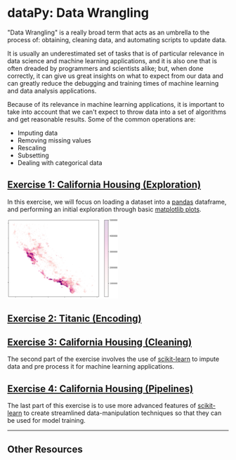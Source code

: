 # dataPy: Data Wrangling

"Data Wrangling" is a really broad term that acts as an umbrella to the process of: obtaining, cleaning data, and automating scripts to update data.

It is usually an underestimated set of tasks that is of particular relevance in data science and machine learning applications, and it is also one that is often dreaded by programmers and scientists alike; but, when done correctly, it can give us great insights on what to expect from our data and can greatly reduce the debugging and training times of machine learning and data analysis applications.

Because of its relevance in machine learning applications, it is important to take into account that we can't expect to throw data into a set of algorithms and get reasonable results. Some of the common operations are:
* Imputing data
* Removing missing values
* Rescaling
* Subsetting
* Dealing with categorical data

##  [Exercise 1: California Housing (Exploration)](../scripts/housingExploring.py)

In this exercise, we will focus on loading a dataset into a [pandas](./pandas.md) dataframe, and performing an initial exploration through basic [matplotlib plots](./matplotlib.md).

<img src="./media/california.jpg" width="50%">

##  [Exercise 2: Titanic (Encoding)](../scripts/titanic.py)

##  [Exercise 3: California Housing (Cleaning)](../scripts/housingCleaning.py)

The second part of the exercise involves the use of [scikit-learn](./scikitLearn.md) to impute data and pre process it for machine learning applications.

##  [Exercise 4: California Housing (Pipelines)](../scripts/housingTransforming.py)

The last part of this exercise is to use more advanced features of [scikit-learn](./scikitLearn.md) to create streamlined data-manipulation techniques so that they can be used for model training.

<hr>

##  Other Resources

